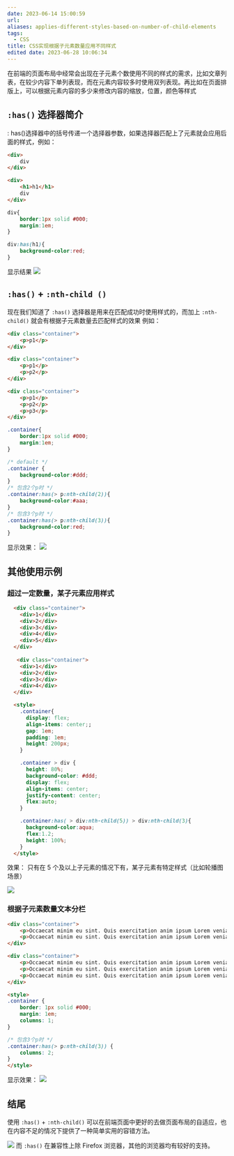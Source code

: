 ```yaml
---
date: 2023-06-14 15:00:59
url: 
aliases: applies-different-styles-based-on-number-of-child-elements
tags:
  - CSS
title: CSS实现根据子元素数量应用不同样式
edited date: 2023-06-28 10:06:34
---
```


在前端的页面布局中经常会出现在子元素个数使用不同的样式的需求，比如文章列表，在较少内容下单列表现，而在元素内容较多时使用双列表现。再比如在页面排版上，可以根据元素内容的多少来修改内容的缩放，位置，颜色等样式

## `:has()` 选择器简介

: has()选择器中的括号传递一个选择器参数，如果选择器匹配上了元素就会应用后面的样式，例如：

```html
<div>
	div
</div>

<div>
	<h1>h1</h1>
	div
</div>
```

```css
div{
	border:1px solid #000;
	margin:1em;
}

div:has(h1){
	background-color:red;
}
```

显示结果
![](https://img.iamsee.top/pic/20230614152045.png)

## `:has()` + `:nth-child ()` 

现在我们知道了 `:has()` 选择器是用来在匹配成功时使用样式的，而加上 `:nth-child()` 就会有根据子元素数量去匹配样式的效果
例如：
```html
<div class="container">
	<p>p1</p>
</div>

<div class="container">
	<p>p1</p>
	<p>p2</p>
</div>

<div class="container">
	<p>p1</p>
	<p>p2</p>
	<p>p3</p>
</div>
```

```css
.container{
	border:1px solid #000;
	margin:1em;
}

/* default */
.container {
	background-color:#ddd;
}
/* 包含2个p时 */
.container:has(> p:nth-child(2)){
	background-color:#aaa;
}
/* 包含3个p时 */
.container:has(> p:nth-child(3)){
	background-color:red;
}
```

显示效果：
![](https://img.iamsee.top/pic/20230614153312.png)


## 其他使用示例

### 超过一定数量，某子元素应用样式

```html
  <div class="container">
    <div>1</div>
    <div>2</div>
    <div>3</div>
    <div>4</div>
    <div>5</div>
  </div>
  
   <div class="container">
    <div>1</div>
    <div>2</div>
    <div>3</div>
    <div>4</div>
  </div>

  <style>
    .container{
      display: flex;
      align-items: center;;
      gap: 1em;
      padding: 1em;
      height: 200px;
    }

    .container > div {
      height: 80%;
      background-color: #ddd;
      display: flex;
      align-items: center;
      justify-content: center;
      flex:auto;
    }

    .container:has( > div:nth-child(5)) > div:nth-child(3){
      background-color:aqua;
      flex:1.2;
      height: 100%;
    }
  </style>
```
效果：
只有在 5 个及以上子元素的情况下有，某子元素有特定样式（比如轮播图场景）

![](https://img.iamsee.top/pic/20230614153900.png)

### 根据子元素数量文本分栏

```html
<div class="container">
	<p>Occaecat minim eu sint. Quis exercitation anim ipsum Lorem veniam sint. Proident ea irure id sit eu eu in. Cillum incididunt nisi nisi velit non cupidatat sint veniam minim voluptate voluptate exercitation velit tempor aliquip. Nisi exercitation ullamco aute ea laborum incididunt deserunt minim proident dolor tempor proident voluptate ipsum sit. Reprehenderit mollit exercitation amet cillum et irure est laboris esse excepteur voluptate aute. In in mollit qui aliqua culpa aliquip fugiat nulla occaecat magna id veniam quis.</p>
	<p>Occaecat minim eu sint. Quis exercitation anim ipsum Lorem veniam sint. Proident ea irure id sit eu eu in. Cillum incididunt nisi nisi velit non cupidatat sint veniam minim voluptate voluptate exercitation velit tempor aliquip. Nisi exercitation ullamco aute ea laborum incididunt deserunt minim proident dolor tempor proident voluptate ipsum sit. Reprehenderit mollit exercitation amet cillum et irure est laboris esse excepteur voluptate aute. In in mollit qui aliqua culpa aliquip fugiat nulla occaecat magna id veniam quis.</p>
</div>

<div class="container">
	<p>Occaecat minim eu sint. Quis exercitation anim ipsum Lorem veniam sint. Proident ea irure id sit eu eu in. Cillum incididunt nisi nisi velit non cupidatat sint veniam minim voluptate voluptate exercitation velit tempor aliquip. Nisi exercitation ullamco aute ea laborum incididunt deserunt minim proident dolor tempor proident voluptate ipsum sit. Reprehenderit mollit exercitation amet cillum et irure est laboris esse excepteur voluptate aute. In in mollit qui aliqua culpa aliquip fugiat nulla occaecat magna id veniam quis.</p>
	<p>Occaecat minim eu sint. Quis exercitation anim ipsum Lorem veniam sint. Proident ea irure id sit eu eu in. Cillum incididunt nisi nisi velit non cupidatat sint veniam minim voluptate voluptate exercitation velit tempor aliquip. Nisi exercitation ullamco aute ea laborum incididunt deserunt minim proident dolor tempor proident voluptate ipsum sit. Reprehenderit mollit exercitation amet cillum et irure est laboris esse excepteur voluptate aute. In in mollit qui aliqua culpa aliquip fugiat nulla occaecat magna id veniam quis.</p>
	<p>Occaecat minim eu sint. Quis exercitation anim ipsum Lorem veniam sint. Proident ea irure id sit eu eu in. Cillum incididunt nisi nisi velit non cupidatat sint veniam minim voluptate voluptate exercitation velit tempor aliquip. Nisi exercitation ullamco aute ea laborum incididunt deserunt minim proident dolor tempor proident voluptate ipsum sit. Reprehenderit mollit exercitation amet cillum et irure est laboris esse excepteur voluptate aute. In in mollit qui aliqua culpa aliquip fugiat nulla occaecat magna id veniam quis.</p>
</div>

<style>
.container {
	border: 1px solid #000;
	margin: 1em;
	columns: 1;
}

/* 包含3个p时 */
.container:has(> p:nth-child(3)) {
	columns: 2;
}
</style>
```

显示效果：
![](https://img.iamsee.top/pic/20230614154352.png)

## 结尾

使用 `:has()` + `:nth-child()` 可以在前端页面中更好的去做页面布局的自适应，也在内容不足的情况下提供了一种简单实用的容错方法。

![](https://img.iamsee.top/pic/20230614155201.png)
而 `:has()` 在兼容性上除 Firefox 浏览器，其他的浏览器均有较好的支持。

